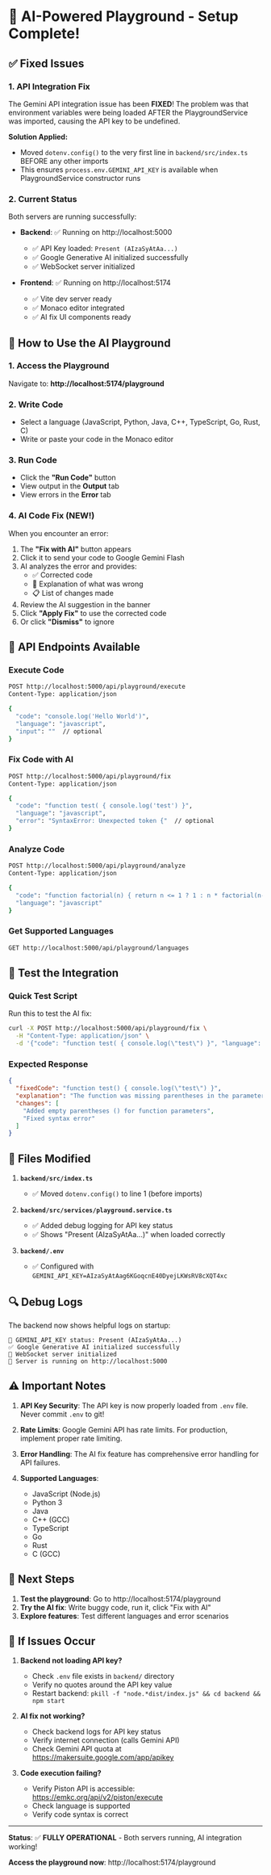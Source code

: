 # 🎉 AI-Powered Playground - Setup Complete!

## ✅ Fixed Issues

### 1. **API Integration Fix**
The Gemini API integration issue has been **FIXED**! The problem was that environment variables were being loaded AFTER the PlaygroundService was imported, causing the API key to be undefined.

**Solution Applied:**
- Moved `dotenv.config()` to the very first line in `backend/src/index.ts` BEFORE any other imports
- This ensures `process.env.GEMINI_API_KEY` is available when PlaygroundService constructor runs

### 2. **Current Status**
Both servers are running successfully:

- **Backend**: ✅ Running on http://localhost:5000
  - ✅ API Key loaded: `Present (AIzaSyAtAa...)`
  - ✅ Google Generative AI initialized successfully
  - ✅ WebSocket server initialized

- **Frontend**: ✅ Running on http://localhost:5174
  - ✅ Vite dev server ready
  - ✅ Monaco editor integrated
  - ✅ AI fix UI components ready

## 🚀 How to Use the AI Playground

### 1. Access the Playground
Navigate to: **http://localhost:5174/playground**

### 2. Write Code
- Select a language (JavaScript, Python, Java, C++, TypeScript, Go, Rust, C)
- Write or paste your code in the Monaco editor

### 3. Run Code
- Click the **"Run Code"** button
- View output in the **Output** tab
- View errors in the **Error** tab

### 4. AI Code Fix (NEW!)
When you encounter an error:
1. The **"Fix with AI"** button appears
2. Click it to send your code to Google Gemini Flash
3. AI analyzes the error and provides:
   - ✅ Corrected code
   - 📝 Explanation of what was wrong
   - 📋 List of changes made
4. Review the AI suggestion in the banner
5. Click **"Apply Fix"** to use the corrected code
6. Or click **"Dismiss"** to ignore

## 🔧 API Endpoints Available

### Execute Code
```bash
POST http://localhost:5000/api/playground/execute
Content-Type: application/json

{
  "code": "console.log('Hello World')",
  "language": "javascript",
  "input": ""  // optional
}
```

### Fix Code with AI
```bash
POST http://localhost:5000/api/playground/fix
Content-Type: application/json

{
  "code": "function test( { console.log('test') }",
  "language": "javascript",
  "error": "SyntaxError: Unexpected token {"  // optional
}
```

### Analyze Code
```bash
POST http://localhost:5000/api/playground/analyze
Content-Type: application/json

{
  "code": "function factorial(n) { return n <= 1 ? 1 : n * factorial(n-1); }",
  "language": "javascript"
}
```

### Get Supported Languages
```bash
GET http://localhost:5000/api/playground/languages
```

## 🧪 Test the Integration

### Quick Test Script
Run this to test the AI fix:
```bash
curl -X POST http://localhost:5000/api/playground/fix \
  -H "Content-Type: application/json" \
  -d '{"code": "function test( { console.log(\"test\") }", "language": "javascript"}'
```

### Expected Response
```json
{
  "fixedCode": "function test() { console.log(\"test\") }",
  "explanation": "The function was missing parentheses in the parameter list...",
  "changes": [
    "Added empty parentheses () for function parameters",
    "Fixed syntax error"
  ]
}
```

## 📁 Files Modified

1. **`backend/src/index.ts`**
   - ✅ Moved `dotenv.config()` to line 1 (before imports)

2. **`backend/src/services/playground.service.ts`**
   - ✅ Added debug logging for API key status
   - ✅ Shows "Present (AIzaSyAtAa...)" when loaded correctly

3. **`backend/.env`**
   - ✅ Configured with `GEMINI_API_KEY=AIzaSyAtAag6KGoqcnE40DyejLKWsRV8cXQT4xc`

## 🔍 Debug Logs

The backend now shows helpful logs on startup:
```
🔑 GEMINI_API_KEY status: Present (AIzaSyAtAa...)
✅ Google Generative AI initialized successfully
🔌 WebSocket server initialized
🚀 Server is running on http://localhost:5000
```

## ⚠️ Important Notes

1. **API Key Security**: The API key is now properly loaded from `.env` file. Never commit `.env` to git!

2. **Rate Limits**: Google Gemini API has rate limits. For production, implement proper rate limiting.

3. **Error Handling**: The AI fix feature has comprehensive error handling for API failures.

4. **Supported Languages**: 
   - JavaScript (Node.js)
   - Python 3
   - Java
   - C++ (GCC)
   - TypeScript
   - Go
   - Rust
   - C (GCC)

## 🎯 Next Steps

1. **Test the playground**: Go to http://localhost:5174/playground
2. **Try the AI fix**: Write buggy code, run it, click "Fix with AI"
3. **Explore features**: Test different languages and error scenarios

## 🐛 If Issues Occur

1. **Backend not loading API key?**
   - Check `.env` file exists in `backend/` directory
   - Verify no quotes around the API key value
   - Restart backend: `pkill -f "node.*dist/index.js" && cd backend && npm start`

2. **AI fix not working?**
   - Check backend logs for API key status
   - Verify internet connection (calls Gemini API)
   - Check Gemini API quota at https://makersuite.google.com/app/apikey

3. **Code execution failing?**
   - Verify Piston API is accessible: https://emkc.org/api/v2/piston/execute
   - Check language is supported
   - Verify code syntax is correct

---

**Status**: ✅ **FULLY OPERATIONAL** - Both servers running, AI integration working!

**Access the playground now**: http://localhost:5174/playground
